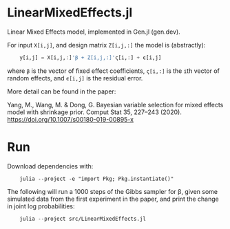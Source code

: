 # LinearMixedEffects.jl
Linear Mixed Effects model, implemented in Gen.jl (gen.dev).

For input `X[i,j]`, and design matrix `Z[i,j,:]` the model is (abstractly):
```julia
    y[i,j] = X[i,j,:]'β + Z[i,j,:]'ς[i,:] + ϵ[i,j]
```

where `β` is the vector of fixed effect coefficients,
`ς[i,:]` is the `i`th vector of random effects,
and `ϵ[i,j]` is the residual error.

More detail can be found in the paper:

Yang, M., Wang, M. & Dong, G. Bayesian variable selection for mixed effects model with shrinkage prior. Comput Stat 35, 227–243 (2020). https://doi.org/10.1007/s00180-019-00895-x


# Run

Download dependencies with:
```shell
    julia --project -e "import Pkg; Pkg.instantiate()"
```

The following will run a 1000 steps of the Gibbs sampler for β, given some
simulated data from the first experiment in the paper, and print the change
in joint log probabilities:
```shell
    julia --project src/LinearMixedEffects.jl
```
